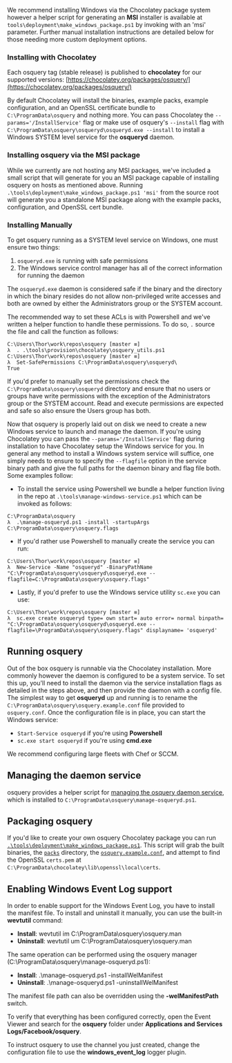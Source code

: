 We recommend installing Windows via the Chocolatey package system however a helper script for generating an **MSI** installer is available at `tools\deployment\make_windows_package.ps1` by invoking with an 'msi' parameter. Further manual installation instructions are detailed below for those needing more custom deployment options.

### Installing with Chocolatey

Each osquery tag (stable release) is published to **chocolatey** for our supported versions: [https://chocolatey.org/packages/osquery/](https://chocolatey.org/packages/osquery/)

By default Chocolatey will install the binaries, example packs, example configuration, and an OpenSSL certificate bundle to `C:\ProgramData\osquery` and nothing more. You can pass Chocolatey the `--params='/InstallService'` flag or make use of osquery's `--install` flag with `C:\ProgramData\osquery\osqueryd\osqueryd.exe --install` to install a Windows SYSTEM level service for the **osqueryd** daemon.

### Installing osquery via the MSI package

While we currently are not hosting any MSI packages, we've included a small script that will generate for you an MSI package capable of installing osquery on hosts as mentioned above. Running `.\tools\deployment\make_windows_package.ps1 'msi'` from the source root will generate you a standalone MSI package along with the example packs, configuration, and OpenSSL cert bundle.

### Installing Manually

To get osquery running as a SYSTEM level service on Windows, one must ensure two things:

1. `osqueryd.exe` is running with safe permissions
2. The Windows service control manager has all of the correct information for running the daemon

The `osqueryd.exe` daemon is considered safe if the binary and the directory in which the binary resides do not allow non-privileged write accesses and both are owned by either the Administrators group or the SYSTEM account.

The recommended way to set these ACLs is with Powershell and we've written a helper function to handle these permissions. To do so, `.` source the file and call the function as follows:

```
C:\Users\Thor\work\repos\osquery [master ≡]
λ  . .\tools\provision\chocolatey\osquery_utils.ps1
C:\Users\Thor\work\repos\osquery [master ≡]
λ  Set-SafePermissions C:\ProgramData\osquery\osqueryd\
True
```

If you'd prefer to manually set the permissions check the `C:\ProgramData\osquery\osqueryd` directory and ensure that no users or groups have write permissions with the exception of the Administrators group or the SYSTEM account. Read and execute permissions are expected and safe so also ensure the Users group has both.

Now that osquery is properly laid out on disk we need to create a new Windows service to launch and manage the daemon. If you're using Chocolatey you can pass the `--params='/InstallService'` flag during installation to have Chocolatey setup the Windows service for you. In general any method to install a Windows system service will suffice, one simply needs to ensure to specify the `--flagfile` option in the service binary path and give the full paths for the daemon binary and flag file both. Some examples follow:

* To install the service using Powershell we bundle a helper function living in the repo at `.\tools\manage-windows-service.ps1` which can be invoked as follows:

````
C:\ProgramData\osquery
λ  .\manage-osqueryd.ps1 -install -startupArgs C:\ProgramData\osquery\osquery.flags
````

* If you'd rather use Powershell to manually create the service you can run:

```
C:\Users\Thor\work\repos\osquery [master ≡]
λ  New-Service -Name "osqueryd" -BinaryPathName "C:\ProgramData\osquery\osqueryd\osqueryd.exe --flagfile=C:\ProgramData\osquery\osquery.flags"
```

* Lastly, if you'd prefer to use the Windows service utility `sc.exe` you can use:

```
C:\Users\Thor\work\repos\osquery [master ≡]
λ  sc.exe create osqueryd type= own start= auto error= normal binpath= "C:\ProgramData\osquery\osqueryd\osqueryd.exe --flagfile=\ProgramData\osquery\osquery.flags" displayname= 'osqueryd'
```

## Running osquery

Out of the box osquery is runnable via the Chocolatey installation. More commonly however the daemon is configured to be a system service. To set this up, you'll need to install the daemon via the service installation flags as detailed in the steps above, and then provide the daemon with a config file. The simplest way to get **osqueryd** up and running is to rename the `C:\ProgramData\osquery\osquery.example.conf` file provided to `osquery.conf`. Once the configuration file is in place, you can start the Windows service:
* `Start-Service osqueryd` if you're using **Powershell**
* `sc.exe start osqueryd` if you're using **cmd.exe**

We recommend configuring large fleets with Chef or SCCM.

## Managing the daemon service

osquery provides a helper script for [managing the osquery daemon service](https://github.com/facebook/osquery/blob/master/tools/manage-osqueryd.ps1), which is installed to `C:\ProgramData\osquery\manage-osqueryd.ps1`.

## Packaging osquery

If you'd like to create your own osquery Chocolatey package you can run [`.\tools\deployment\make_windows_package.ps1`](https://github.com/facebook/osquery/blob/master/tools/deployment/make_windows_package.ps1).  This script will grab the built binaries, the [`packs`](https://github.com/facebook/osquery/blob/master/packs) directory, the [`osquery.example.conf`](https://github.com/facebook/osquery/blob/master/tools/deployment/osquery.example.conf), and attempt to find the OpenSSL `certs.pem` at `C:\ProgramData\chocolatey\lib\openssl\local\certs`.

## Enabling Windows Event Log support

In order to enable support for the Windows Event Log, you have to install the manifest file. To install and uninstall it manually, you can use the built-in **wevtutil** command:

 * **Install**: wevtutil im C:\ProgramData\osquery\osquery.man
 * **Uninstall**: wevtutil um C:\ProgramData\osquery\osquery.man

The same operation can be performed using the osquery manager (C:\ProgramData\osquery\manage-osqueryd.ps1):

 * **Install**: .\manage-osqueryd.ps1 -installWelManifest
 * **Uninstall**: .\manage-osqueryd.ps1 -uninstallWelManifest

The manifest file path can also be overridden using the **-welManifestPath** switch.

To verify that everything has been configured correctly, open the Event Viewer and search for the **osquery** folder under **Applications and Services Logs/Facebook/osquery**.

To instruct osquery to use the channel you just created, change the configuration file to use the **windows_event_log** logger plugin.

